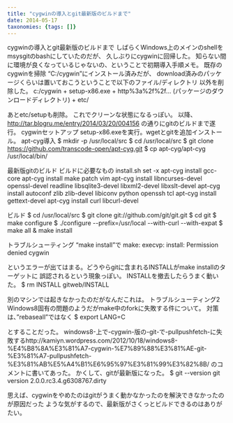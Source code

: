 ```yaml
---
title: "cygwinの導入とgit最新版のビルドまで"
date: 2014-05-17
taxonomies: {tags: []}
---
```


cygwinの導入とgit最新版のビルドまで
しばらくWindows上のメインのshellをmsysgitのbashにしていたのだが、
久しぶりにcygwinに回帰した。
知らない間に環境が良くなっているじゃないの、ということで初期導入手順メモ。
既存のcygwinを掃除
“C:/cygwin”にインストール済みだが、
download済みのパッケージくらいは置いておこうということで以下のファイル/ディレクトリ
以外を削除した。
c:/cygwin
    + setup-x86.exe
    + http%3a%2f%2f... (パッケージのダウンロードディレクトリ)
    + etc/

あとetc/setupも削除。 これでクリーンな状態になるっぽい。
以降、 http://tar.blogru.me/entry/2014/03/20/004156
の通りにgitのビルドまで遂行。
cygwinセットアップ
setup-x86.exeを実行。wgetとgitを追加インストール。
apt-cyg導入
$ mkdir -p /usr/local/src
$ cd /usr/local/src
$ git clone https://github.com/transcode-open/apt-cyg.git
$ cp apt-cyg/apt-cyg /usr/local/bin/

最新版gitのビルド
ビルドに必要なもの
install.sh
set -x
apt-cyg install gcc-core
apt-cyg install make patch vim
apt-cyg install libncurses-devel openssl-devel readline libsqlite3-devel libxml2-devel libxslt-devel
apt-cyg install autoconf zlib zlib-devel libiconv python openssh tcl
apt-cyg install gettext-devel
apt-cyg install curl libcurl-devel

ビルド
$ cd /usr/local/src
$ git clone git://github.com/git/git.git
$ cd git
$ make configure
$ ./configure --prefix=/usr/local --with-curl --with-expat
$ make all & make install

トラブルシューティング
“make install”で
make: execvp: install: Permission denied cygwin

というエラーが出てはまる。どうやらgitに含まれるINSTALLがmake
installのターゲットに 誤認されるという現象っぽい。
INSTALLを撤去したらうまく動いた。
$ rm INSTALL gitweb/INSTALL

別のマシンでは起きなかったのだがなんだこれは。
トラブルシューティング2
Windows8固有の問題のようだがmake中のforkに失敗する件について。
対策は、”rebaseall”ではなく
$ export LANG=C

とすることだった。
windows8-上で-cygwin-版の-git-で-pullpushfetch-に失敗するhttp://kamiyn.wordpress.com/2012/10/18/windows8-%E4%B8%8A%E3%81%A7-cygwin-%E7%89%88%E3%81%AE-git-%E3%81%A7-pullpushfetch-%E3%81%AB%E5%A4%B1%E6%95%97%E3%81%99%E3%82%8B/
のコメントに書いてあった。
かくして、gitが最新版になった。
$ git --version
git version 2.0.0.rc3.4.g6308767.dirty

思えば、cygwinをやめたのはgitがうまく動かなかったのを解決できなかったのが原因だった
ような気がするので、最新版がさくっとビルドできるのはありがたい。
